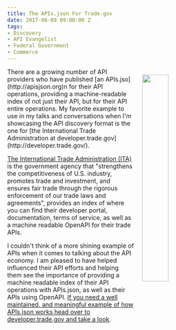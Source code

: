 ```yaml
---
title: The APIs.json For Trade.gov
date: 2017-06-09 09:00:00 Z
tags:
- Discovery
- API Evangelist
- Federal Government
- Commerce
---
```


<p><img src="https://s3.amazonaws.com/kinlane-productions/trade-gov/deverlop_trade_logo_tall.png" align="right" width="35%" style="padding: 15px;" /></p>There are a growing number of API providers who have published [an APIs.jso](http://apisjson.org)n for their API operations, providing a machine-readable index of not just their API, but for their API entire operations. My favorite example to use in my talks and conversations when I'm showcasing the API discovery format is the one for [the International Trade Administration at developer.trade.gov](http://developer.trade.gov/).

[The International Trade Administration (ITA)](http://trade.gov/) is the government agency that "strengthens the competitiveness of U.S. industry, promotes trade and investment, and ensures fair trade through the rigorous enforcement of our trade laws and agreements", provides an index of where you can find their developer portal, documentation, terms of service, as well as a machine readable OpenAPI for their trade APIs.

I couldn't think of a more shining example of APIs when it comes to talking about the API economy. I am pleased to have helped influenced their API efforts and helping them see the importance of providing a machine readable index of their API operations with APIs.json, as well as their APIs using OpenAPI. [If you need a well maintained, and meaningful example of how APIs.json works head over to developer.trade.gov and take a look](http://developer.trade.gov/apis.json).